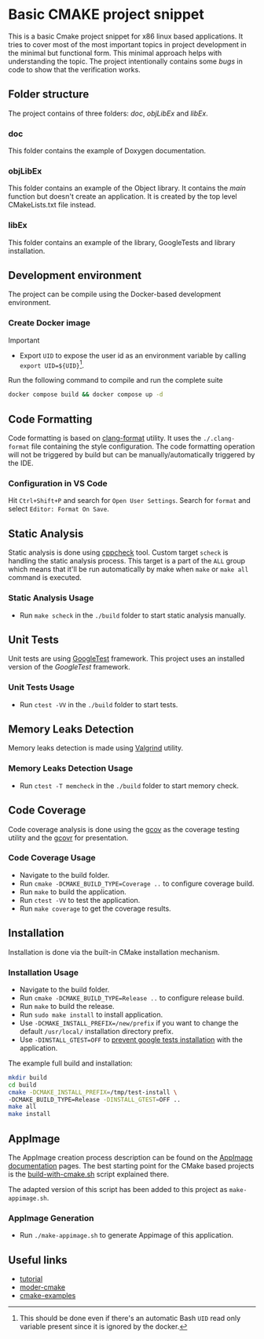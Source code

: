 # Basic CMAKE project snippet

This is a basic Cmake project snippet for x86 linux based applications.
It tries to cover most of the most important
topics in project development in the minimal but functional form. This minimal
approach helps with understanding the topic.
The project intentionally contains some *bugs* in code to show that the
verification works.

## Folder structure

The project contains of three folders: *doc*, *objLibEx* and *libEx*.

### doc

This folder contains the example of Doxygen documentation.

### objLibEx

This folder contains an example of the Object library. It contains the *main*
function but doesn't create an application. It is created by the top level
CMakeLists.txt file instead.

### libEx

This folder contains an example of the library, GoogleTests and library
installation.

## Development environment

The project can be compile using the Docker-based development environment.

### Create Docker image

> [!IMPORTANT]
>
> - Export `UID` to expose the user id as an environment variable by calling `export UID=${UID}`[^1].

Run the following command to compile and run the complete suite

```sh
docker compose build && docker compose up -d
```

[^1]: This should be done even if there's an automatic Bash `UID` read only variable present since it is ignored by the docker.

## Code Formatting

Code formatting is based on
[clang-format](https://clang.llvm.org/docs/ClangFormatStyleOptions.html)
utility. It uses the `./.clang-format` file containing the style configuration.
The code formatting operation will not be triggered by build but can
be manually/automatically triggered by the IDE.

### Configuration in VS Code

Hit `Ctrl+Shift+P` and search for `Open User Settings`.
Search for `format` and select `Editor: Format On Save`.

## Static Analysis

Static analysis is done using [cppcheck](https://github.com/danmar/cppcheck)
tool. Custom target `scheck` is handling the static analysis process. This
target is a part of the `ALL` group which means that it'll be run automatically
by make when `make` or `make all` command is executed.

### Static Analysis Usage

- Run `make scheck` in the `./build` folder to start static analysis manually.

## Unit Tests

Unit tests are using [GoogleTest](https://github.com/google/googletest)
framework. This project uses an installed version of the *GoogleTest* framework.

### Unit Tests Usage

- Run `ctest -VV` in the `./build` folder to start tests.

## Memory Leaks Detection

Memory leaks detection is made using [Valgrind](https://valgrind.org/) utility.

### Memory Leaks Detection Usage

- Run `ctest -T memcheck` in the `./build` folder to start memory check.

## Code Coverage

Code coverage analysis is done using the
[gcov](https://gcc.gnu.org/onlinedocs/gcc/Gcov.html) as the coverage testing
utility and the [gcovr](https://github.com/gcovr/gcovr) for presentation.

### Code Coverage Usage

- Navigate to the build folder.
- Run `cmake -DCMAKE_BUILD_TYPE=Coverage ..` to configure coverage build.
- Run `make` to build the application.
- Run `ctest -VV` to test the application.
- Run `make coverage` to get the coverage results.

## Installation

Installation is done via the built-in CMake installation mechanism.

### Installation Usage

- Navigate to the build folder.
- Run `cmake -DCMAKE_BUILD_TYPE=Release ..` to configure release build.
- Run `make` to build the release.
- Run `sudo make install` to install application.
- Use `-DCMAKE_INSTALL_PREFIX=/new/prefix` if you want to change the default
`/usr/local/` installation directory prefix.
- Use `-DINSTALL_GTEST=OFF` to
[prevent google tests installation](https://github.com/google/googletest/issues/2829)
with the application.

The example full build and installation:

```bash
mkdir build
cd build
cmake -DCMAKE_INSTALL_PREFIX=/tmp/test-install \
-DCMAKE_BUILD_TYPE=Release -DINSTALL_GTEST=OFF ..
make all
make install
```

## AppImage

The AppImage creation process description can be found on the
[AppImage documentation](https://docs.appimage.org/packaging-guide/index.html)
pages. The best starting point for the CMake based projects is the
[build-with-cmake.sh](https://docs.appimage.org/packaging-guide/from-source/native-binaries.html#id2)
script explained there.

The adapted version of this script has been added to this project as
`make-appimage.sh`.

### AppImage Generation

- Run `./make-appimage.sh` to generate Appimage of this application.

## Useful links

- [tutorial](https://cmake.org/cmake/help/latest/guide/tutorial/index.html)
- [moder-cmake](https://cliutils.gitlab.io/modern-cmake/)
- [cmake-examples](https://github.com/ttroy50/cmake-examples)

